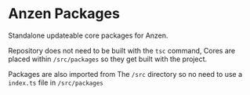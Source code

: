 # Anzen Packages

Standalone updateable core packages for Anzen.

Repository does not need to be built with the `tsc` command, 
Cores are placed within `/src/packages` so they get built with the project.

Packages are also imported from The `/src` directory so no need to use a `index.ts` file in `/src/packages`